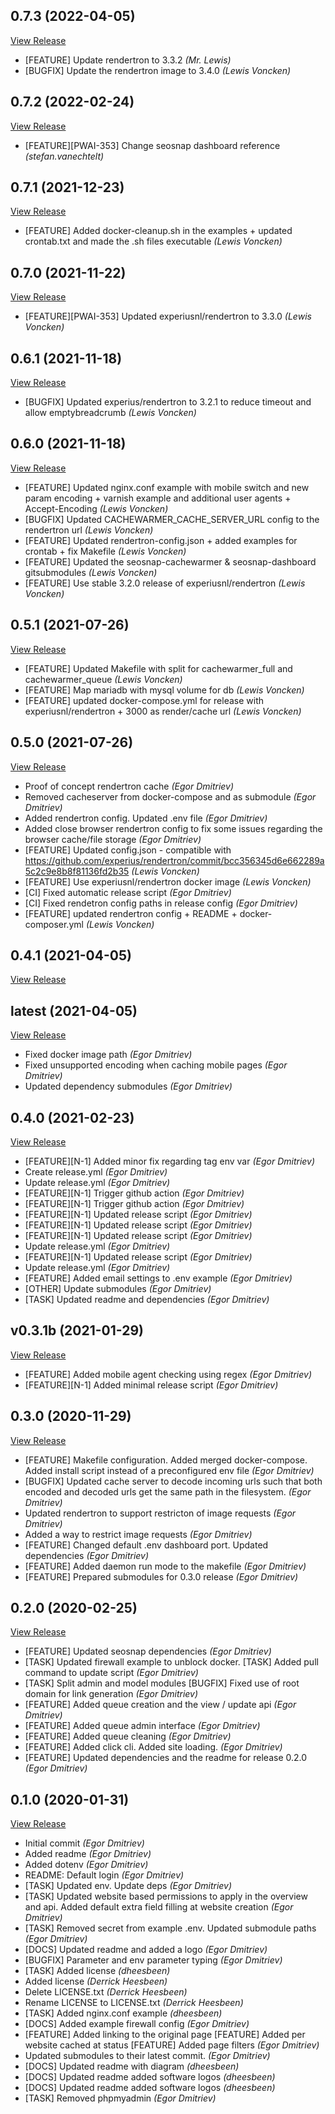 ## 0.7.3 (2022-04-05)

[View Release](git@github.com:experius/SeoSnap.git/commits/tag/0.7.3)

*  [FEATURE] Update rendertron to 3.3.2 *(Mr. Lewis)*
*  [BUGFIX] Update the rendertron image to 3.4.0 *(Lewis Voncken)*


## 0.7.2 (2022-02-24)

[View Release](git@github.com:experius/SeoSnap.git/commits/tag/0.7.2)

*  [FEATURE][PWAI-353] Change seosnap dashboard reference *(stefan.vanechtelt)*


## 0.7.1 (2021-12-23)

[View Release](git@github.com:experius/SeoSnap.git/commits/tag/0.7.1)

*  [FEATURE] Added docker-cleanup.sh in the examples + updated crontab.txt and made the .sh files executable *(Lewis Voncken)*


## 0.7.0 (2021-11-22)

[View Release](git@github.com:experius/SeoSnap.git/commits/tag/0.7.0)

*  [FEATURE][PWAI-353] Updated experiusnl/rendertron to 3.3.0 *(Lewis Voncken)*


## 0.6.1 (2021-11-18)

[View Release](git@github.com:experius/SeoSnap.git/commits/tag/0.6.1)

*  [BUGFIX] Updated experius/rendertron to 3.2.1 to reduce timeout and allow emptybreadcrumb *(Lewis Voncken)*


## 0.6.0 (2021-11-18)

[View Release](git@github.com:experius/SeoSnap.git/commits/tag/0.6.0)

*  [FEATURE] Updated nginx.conf example with mobile switch and new param encoding + varnish example and additional user agents + Accept-Encoding *(Lewis Voncken)*
*  [BUGFIX] Updated CACHEWARMER_CACHE_SERVER_URL config to the rendertron url *(Lewis Voncken)*
*  [FEATURE] Updated rendertron-config.json + added examples for crontab + fix Makefile *(Lewis Voncken)*
*  [FEATURE] Updated the seosnap-cachewarmer & seosnap-dashboard gitsubmodules *(Lewis Voncken)*
*  [FEATURE] Use stable 3.2.0 release of experiusnl/rendertron *(Lewis Voncken)*


## 0.5.1 (2021-07-26)

[View Release](git@github.com:experius/SeoSnap.git/commits/tag/0.5.1)

*  [FEATURE] Updated Makefile with split for cachewarmer_full and cachewarmer_queue *(Lewis Voncken)*
*  [FEATURE] Map mariadb with mysql volume for db *(Lewis Voncken)*
*  [FEATURE] updated docker-compose.yml for release with experiusnl/rendertron + 3000 as render/cache url *(Lewis Voncken)*


## 0.5.0 (2021-07-26)

[View Release](git@github.com:experius/SeoSnap.git/commits/tag/0.5.0)

*  Proof of concept rendertron cache *(Egor Dmitriev)*
*  Removed cacheserver from docker-compose and as submodule *(Egor Dmitriev)*
*  Added rendertron config. Updated .env file *(Egor Dmitriev)*
*  Added close browser rendertron config to fix some issues regarding the browser cache/file storage *(Egor Dmitriev)*
*  [FEATURE] Updated config.json - compatible with https://github.com/experius/rendertron/commit/bcc356345d6e662289a5c2c9e8b8f81136fd2b35 *(Lewis Voncken)*
*  [FEATURE] Use experiusnl/rendertron docker image *(Lewis Voncken)*
*  [CI] Fixed automatic release script *(Egor Dmitriev)*
*  [CI] Fixed rendetron config paths in release config *(Egor Dmitriev)*
*  [FEATURE] updated rendertron config + README + docker-composer.yml *(Lewis Voncken)*


## 0.4.1 (2021-04-05)

[View Release](git@github.com:experius/SeoSnap.git/commits/tag/0.4.1)



## latest (2021-04-05)

[View Release](git@github.com:experius/SeoSnap.git/commits/tag/latest)

*  Fixed docker image path *(Egor Dmitriev)*
*  Fixed unsupported encoding when caching mobile pages *(Egor Dmitriev)*
*  Updated dependency submodules *(Egor Dmitriev)*


## 0.4.0 (2021-02-23)

[View Release](git@github.com:experius/SeoSnap.git/commits/tag/0.4.0)

*  [FEATURE][N-1] Added minor fix regarding tag env var *(Egor Dmitriev)*
*  Create release.yml *(Egor Dmitriev)*
*  Update release.yml *(Egor Dmitriev)*
*  [FEATURE][N-1] Trigger github action *(Egor Dmitriev)*
*  [FEATURE][N-1] Trigger github action *(Egor Dmitriev)*
*  [FEATURE][N-1] Updated release script *(Egor Dmitriev)*
*  [FEATURE][N-1] Updated release script *(Egor Dmitriev)*
*  [FEATURE][N-1] Updated release script *(Egor Dmitriev)*
*  Update release.yml *(Egor Dmitriev)*
*  [FEATURE][N-1] Updated release script *(Egor Dmitriev)*
*  Update release.yml *(Egor Dmitriev)*
*  [FEATURE] Added email settings to .env example *(Egor Dmitriev)*
*  [OTHER] Update submodules *(Egor Dmitriev)*
*  [TASK] Updated readme and dependencies *(Egor Dmitriev)*


## v0.3.1b (2021-01-29)

[View Release](git@github.com:experius/SeoSnap.git/commits/tag/v0.3.1b)

*  [FEATURE] Added mobile agent checking using regex *(Egor Dmitriev)*
*  [FEATURE][N-1] Added minimal release script *(Egor Dmitriev)*


## 0.3.0 (2020-11-29)

[View Release](git@github.com:experius/SeoSnap.git/commits/tag/0.3.0)

*  [FEATURE] Makefile configuration. Added merged docker-compose. Added install script instead of a preconfigured env file *(Egor Dmitriev)*
*  [BUGFIX] Updated cache server to decode incoming urls such that both encoded and decoded urls get the same path in the filesystem. *(Egor Dmitriev)*
*  Updated rendertron to support restricton of image requests *(Egor Dmitriev)*
*  Added a way to restrict image requests *(Egor Dmitriev)*
*  [FEATURE] Changed default .env dashboard port. Updated dependencies *(Egor Dmitriev)*
*  [FEATURE] Added daemon run mode to the makefile *(Egor Dmitriev)*
*  [FEATURE] Prepared submodules for 0.3.0 release *(Egor Dmitriev)*


## 0.2.0 (2020-02-25)

[View Release](git@github.com:experius/SeoSnap.git/commits/tag/0.2.0)

*  [FEATURE] Updated seosnap dependencies *(Egor Dmitriev)*
*  [TASK] Updated firewall example to unblock docker. [TASK] Added pull command to update script *(Egor Dmitriev)*
*  [TASK] Split admin and model modules [BUGFIX] Fixed use of root domain for link generation *(Egor Dmitriev)*
*  [FEATURE] Added queue creation and the view / update api *(Egor Dmitriev)*
*  [FEATURE] Added queue admin interface *(Egor Dmitriev)*
*  [FEATURE] Added queue cleaning *(Egor Dmitriev)*
*  [FEATURE] Added click cli. Added site loading. *(Egor Dmitriev)*
*  [FEATURE] Updated dependencies and the readme for release 0.2.0 *(Egor Dmitriev)*


## 0.1.0 (2020-01-31)

[View Release](git@github.com:experius/SeoSnap.git/commits/tag/0.1.0)

*  Initial commit *(Egor Dmitriev)*
*  Added readme *(Egor Dmitriev)*
*  Added dotenv *(Egor Dmitriev)*
*  README: Default login *(Egor Dmitriev)*
*  [TASK] Updated env. Update deps *(Egor Dmitriev)*
*  [TASK] Updated website based permissions to apply in the overview and api. Added default extra field filling at website creation *(Egor Dmitriev)*
*  [TASK] Removed secret from example .env. Updated submodule paths *(Egor Dmitriev)*
*  [DOCS] Updated readme and added a logo *(Egor Dmitriev)*
*  [BUGFIX] Parameter and env parameter typing *(Egor Dmitriev)*
*  [TASK] Added license *(dheesbeen)*
*  Added license *(Derrick Heesbeen)*
*  Delete LICENSE.txt *(Derrick Heesbeen)*
*  Rename LICENSE to LICENSE.txt *(Derrick Heesbeen)*
*  [TASK] Added nginx.conf example *(dheesbeen)*
*  [DOCS] Added example firewall config *(Egor Dmitriev)*
*  [FEATURE] Added linking to the original page [FEATURE] Added per website cached at status [FEATURE] Added page filters *(Egor Dmitriev)*
*  Updated submodules to their latest commit. *(Egor Dmitriev)*
*  [DOCS] Updated readme with diagram *(dheesbeen)*
*  [DOCS] Updated readme added software logos *(dheesbeen)*
*  [DOCS] Updated readme added software logos *(dheesbeen)*
*  [TASK] Removed phpmyadmin *(Egor Dmitriev)*



